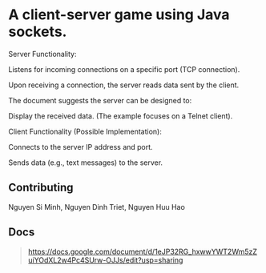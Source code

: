 # **A client-server game using Java sockets.**

Server Functionality:

Listens for incoming connections on a specific port (TCP connection).

Upon receiving a connection, the server reads data sent by the client.

The document suggests the server can be designed to:

Display the received data. (The example focuses on a Telnet client).

Client Functionality (Possible Implementation):

Connects to the server IP address and port.

Sends data (e.g., text messages) to the server.

## Contributing
Nguyen Si Minh, Nguyen Dinh Triet, Nguyen Huu Hao

## Docs
> https://docs.google.com/document/d/1eJP32RG_hxwwYWT2Wm5zZuiYOdXL2w4Pc4SUrw-OJJs/edit?usp=sharing
